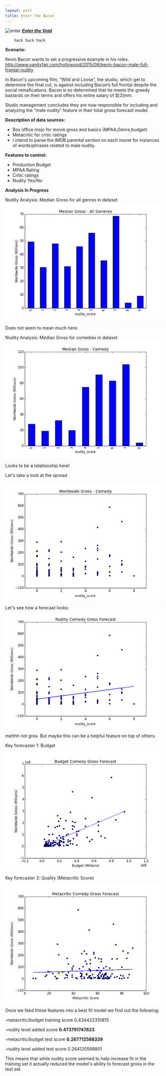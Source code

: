 ```yaml
---
layout: post
title: Enter the Bacon
---
```

![enter](https://myrambling20s.files.wordpress.com/2014/09/adaxr8obgt8cz0d5hp4uuzgibrw.jpg)
***[Enter the Void](http://www.imdb.com/title/tt1191111/)***

    
        hack hack hack
    

**Scenario:**

Kevin Bacon wants to set a progressive example in his roles.
http://www.vanityfair.com/hollywood/2015/08/kevin-bacon-male-full-frontal-nudity

In Bacon's upcoming film, “Wild and Loose”, the studio, which get to determine the final cut, is against including Bacon’s full frontal despite the social remafications. Bacon is so determined that he meets the greedy bastards on their terms and offers his entire salary of $[2]mm.

Studio management concludes they are now responsible for including and analyzing the “male nudity” feature in their total gross forecast model.

**Description of data sources:**

- Box office mojo for movie gross and basics (MPAA,Genre,budget)
- Metacritic for critic ratings
- I intend to parse the IMDB parental section on each movie for instances of words/phrases related to male nudity.

**Features to control:**

- Production Budget
- MPAA Rating
- Critic ratings
- Nudity Yes/No

**Analysis In Progress**


Nudity Analysis: Median Gross for all genres in dataset
![median_all_genres](images/Median_Gross.png)

Does not seem to mean much here. 

Nudity Analysis: Median Gross for comedies in dataset
![median_all_genres](images/Median_Gross_Comedy.png)

Looks to be a relationship here!

Let's take a look at the spread

![median_all_genres](images/Comedy_Scatter.png)

Let's see how a forecast looks:
![median_all_genres](images/Nudity_Forecast.png)

mehhh not grea. But maybe this can be a helpful feature on top of others. 

Key forecaster 1: Budget

![median_all_genres](images/Budget_Forecast.png)

Key forecaster 2: Quality (Metacritic Score)

![median_all_genres](images/Metacritic_Forecast.png)


Once we feed these features into a best fit model we find out the following:

-metacritic/budget training score 0.434422310815

-nudity level added score **0.473791747823**

-metacritic/budget test score **0.267712588339** 

-nudity level added test score 0.264120598801

This means that while nudity score seemed to help increase fit in the training set it actually reduced the model's ability to forecast gross in the test set. 

 


 
    